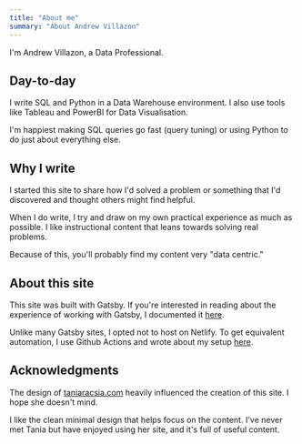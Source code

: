 ```yaml
---
title: "About me"
summary: "About Andrew Villazon"
---
```


I'm Andrew Villazon, a Data Professional.

## Day-to-day

I write SQL and Python in a Data Warehouse environment. I also use tools like Tableau and PowerBI for Data Visualisation.

I'm happiest making SQL queries go fast (query tuning) or using Python to do just about everything else.

## Why I write

I started this site to share how I'd solved a problem or something that I'd discovered and thought others might find helpful.

When I do write, I try and draw on my own practical experience as much as possible. I like instructional content that leans towards solving real problems.

Because of this, you'll probably find my content very "data centric."

## About this site

This site was built with Gatsby. If you're interested in reading about the experience of working with Gatsby, I documented it [here](/building-my-personal-site-in-gatsby/).

Unlike many Gatsby sites, I opted not to host on Netlify. To get equivalent automation, I use Github Actions and wrote about my setup [here](/automatically-deploying-with-github-actions/).

## Acknowledgments

The design of [taniaracsia.com](https://www.taniarascia.com/) heavily influenced the creation of this site. I hope she doesn't mind. 

I like the clean minimal design that helps focus on the content. I've never met Tania but have enjoyed using her site, and it's full of useful content.